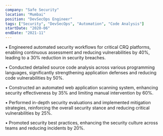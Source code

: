 ```yaml
---
company: "Safe Security"
location: "Mumbai"
position: "DevSecOps Engineer"
tags: ["Security", "DevSecOps", "Automation", "Code Analysis"]
startDate: "2020-06"
endDate: "2021-11"
---
```


• Engineered automated security workflows for critical CRQ platforms, enabling continuous assessment and reducing vulnerabilities by 40%, leading to a 30% reduction in security breaches.

• Conducted detailed source code analysis across various programming languages, significantly strengthening application defenses and reducing code vulnerabilities by 50%.

• Constructed an automated web application scanning system, enhancing security effectiveness by 35% and limiting manual intervention by 60%.

• Performed in-depth security evaluations and implemented mitigation strategies, reinforcing the overall security stance and reducing critical vulnerabilities by 25%.

• Promoted security best practices, enhancing the security culture across teams and reducing incidents by 20%.
